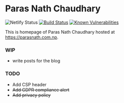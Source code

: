 Paras Nath Chaudhary
=====================

![Netlify Status](https://api.netlify.com/api/v1/badges/bedbc40c-cb24-4fe0-b420-6503c461ea17/deploy-status) [![Build Status](https://travis-ci.com/opnchaudhary/parasnath.com.np.svg?branch=master)](https://travis-ci.com/opnchaudhary/parasnath.com.np) [![Known Vulnerabilities](https://snyk.io/test/github/opnchaudhary/parasnath.com.np/badge.svg?targetFile=package.json)](https://snyk.io/test/github/opnchaudhary/parasnath.com.np?targetFile=package.json)

This is homepage of Paras Nath Chaudhary hosted at https://parasnath.com.np.

### WIP 
  * write posts for the blog

### TODO
* Add CSP header
* ~~Add GDPR compliance alert~~
* ~~Add privacy policy~~